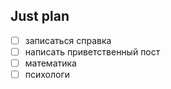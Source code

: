 ## Just plan
- [ ] записаться справка
- [ ] написать приветственный пост
- [ ] математика
- [ ] психологи
